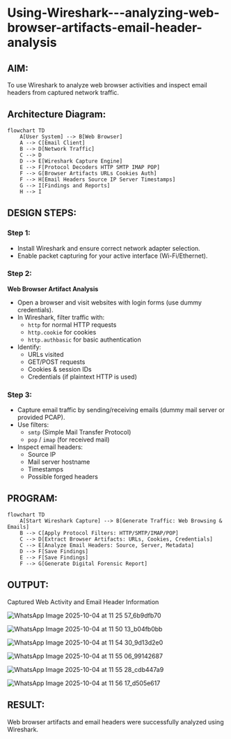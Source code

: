 # Using-Wireshark---analyzing-web-browser-artifacts-email-header-analysis
## AIM:
To use Wireshark to analyze web browser activities and inspect email headers from captured network traffic.
## Architecture Diagram:
```mermaid
flowchart TD
    A[User System] --> B[Web Browser]
    A --> C[Email Client]
    B --> D[Network Traffic]
    C --> D
    D --> E[Wireshark Capture Engine]
    E --> F[Protocol Decoders HTTP SMTP IMAP POP]
    F --> G[Browser Artifacts URLs Cookies Auth]
    F --> H[Email Headers Source IP Server Timestamps]
    G --> I[Findings and Reports]
    H --> I
```
## DESIGN STEPS:
### Step 1:
- Install Wireshark and ensure correct network adapter selection.
- Enable packet capturing for your active interface (Wi-Fi/Ethernet).

### Step 2:
**Web Browser Artifact Analysis**
- Open a browser and visit websites with login forms (use dummy credentials).
- In Wireshark, filter traffic with:
    - ```http``` for normal HTTP requests
    - ```http.cookie``` for cookies
    - ```http.authbasic``` for basic authentication
- Identify:
    - URLs visited
    - GET/POST requests
    - Cookies & session IDs
    - Credentials (if plaintext HTTP is used)
### Step 3:
- Capture email traffic by sending/receiving emails (dummy mail server or provided PCAP).
- Use filters:
    - ```smtp``` (Simple Mail Transfer Protocol)
    - ```pop``` / ```imap``` (for received mail)
- Inspect email headers:
    - Source IP
    - Mail server hostname
    - Timestamps
    - Possible forged headers
## PROGRAM:
```mermaid
flowchart TD
    A[Start Wireshark Capture] --> B[Generate Traffic: Web Browsing & Emails]
    B --> C[Apply Protocol Filters: HTTP/SMTP/IMAP/POP]
    C --> D[Extract Browser Artifacts: URLs, Cookies, Credentials]
    C --> E[Analyze Email Headers: Source, Server, Metadata]
    D --> F[Save Findings]
    E --> F[Save Findings]
    F --> G[Generate Digital Forensic Report]
```

## OUTPUT:
Captured Web Activity and Email Header Information

![WhatsApp Image 2025-10-04 at 11 25 57_6b9dfb70](https://github.com/user-attachments/assets/59dc92c1-1421-4bc4-ad36-eb7b52f1b24a)

![WhatsApp Image 2025-10-04 at 11 50 13_b04fb0bb](https://github.com/user-attachments/assets/7374421c-a64e-4fa0-ac88-b22d71e3880f)

![WhatsApp Image 2025-10-04 at 11 54 30_9d13d2e0](https://github.com/user-attachments/assets/40b6453a-b0b6-4a6e-b8b2-f7609ecb2781)

![WhatsApp Image 2025-10-04 at 11 55 06_99142687](https://github.com/user-attachments/assets/609e869e-7846-4238-b145-fb0a491477a3)

![WhatsApp Image 2025-10-04 at 11 55 28_cdb447a9](https://github.com/user-attachments/assets/d897bc59-1406-418d-8f19-9d30aa733bd1)

![WhatsApp Image 2025-10-04 at 11 56 17_d505e617](https://github.com/user-attachments/assets/b834fdfc-b6d2-4a9f-92a6-ae4ff174af78)


## RESULT:
Web browser artifacts and email headers were successfully analyzed using Wireshark.

